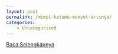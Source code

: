 ```yaml
---
layout: post
permalink: /mimpi-ketemu-monyet-artinya/
categories:
    - Uncategorized
---
```


[Baca Selengkapnya](/10)